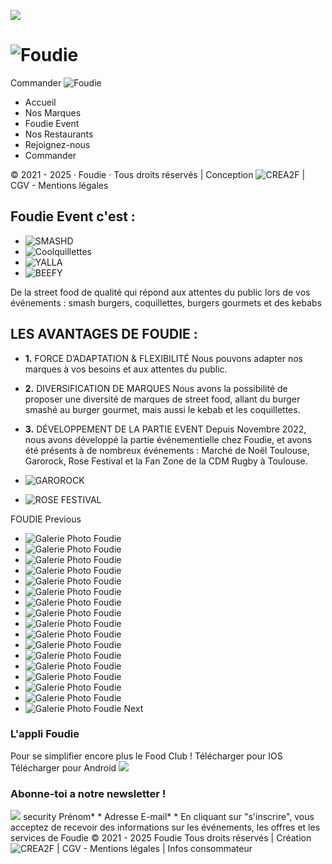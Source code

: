 ![](https://www.foudie.fr/themes/zims/loader/loader-foudie.gif?c=2)
#  ![Foudie](https://www.foudie.fr/media/images/logo-foudie2.svg)
Commander
![Foudie](https://www.foudie.fr/media/images/logo-tete2.svg)
  * Accueil
  * Nos Marques
  * Foudie Event
  * Nos Restaurants
  * Rejoignez-nous
  * Commander


© 2021 - 2025 · Foudie · Tous droits réservés | Conception ![CREA2F](https://www.foudie.fr/media/images/crea2f-logo-w.png) | CGV - Mentions légales
## Foudie Event c'est :
  * ![SMASHD](https://www.foudie.fr/media/images/brands/smashd-w.png)
  * ![Coolquillettes](https://www.foudie.fr/media/images/brands/coolquillettes-w.png)
  * ![YALLA](https://www.foudie.fr/media/images/brands/yalla-w.png)
  * ![BEEFY](https://www.foudie.fr/media/images/brands/beefy-w.png)


De la street food de qualité qui répond aux attentes du public lors de vos événements : smash burgers, coquillettes, burgers gourmets et des kebabs
## LES AVANTAGES DE FOUDIE :
  * **1.** FORCE D’ADAPTATION & FLEXIBILITÉ
Nous pouvons adapter nos marques à vos besoins et aux attentes du public.
  * **2.** DIVERSIFICATION DE MARQUES
Nous avons la possibilité de proposer une diversité de marques de street food, allant du burger smashé au burger gourmet, mais aussi le kebab et les coquillettes.
  * **3.** DÉVELOPPEMENT DE LA PARTIE EVENT
Depuis Novembre 2022, nous avons développé la partie événementielle chez Foudie, et avons été présents à de nombreux événements : Marché de Noël Toulouse, Garorock, Rose Festival et la Fan Zone de la CDM Rugby à Toulouse.


  * ![GAROROCK](https://www.foudie.fr/media/images/event/garorock.jpg)
  * ![ROSE FESTIVAL](https://www.foudie.fr/media/images/event/rose23.jpg)


FOUDIE
Previous
  * ![Galerie Photo Foudie](https://www.foudie.fr/media/images/event/gal/08.jpg?c=7777-18)
  * ![Galerie Photo Foudie](https://www.foudie.fr/media/images/event/gal/01.jpg?c=7777-18)
  * ![Galerie Photo Foudie](https://www.foudie.fr/media/images/event/gal/02.jpg?c=7777-18)
  * ![Galerie Photo Foudie](https://www.foudie.fr/media/images/event/gal/03.jpg?c=7777-18)
  * ![Galerie Photo Foudie](https://www.foudie.fr/media/images/event/gal/04.jpg?c=7777-18)
  * ![Galerie Photo Foudie](https://www.foudie.fr/media/images/event/gal/05.jpg?c=7777-18)
  * ![Galerie Photo Foudie](https://www.foudie.fr/media/images/event/gal/06.jpg?c=7777-18)
  * ![Galerie Photo Foudie](https://www.foudie.fr/media/images/event/gal/07.jpg?c=7777-18)
  * ![Galerie Photo Foudie](https://www.foudie.fr/media/images/event/gal/08.jpg?c=7777-18)
  * ![Galerie Photo Foudie](https://www.foudie.fr/media/images/event/gal/01.jpg?c=7777-18)
  * ![Galerie Photo Foudie](https://www.foudie.fr/media/images/event/gal/02.jpg?c=7777-18)
  * ![Galerie Photo Foudie](https://www.foudie.fr/media/images/event/gal/03.jpg?c=7777-18)
  * ![Galerie Photo Foudie](https://www.foudie.fr/media/images/event/gal/04.jpg?c=7777-18)
  * ![Galerie Photo Foudie](https://www.foudie.fr/media/images/event/gal/05.jpg?c=7777-18)
  * ![Galerie Photo Foudie](https://www.foudie.fr/media/images/event/gal/06.jpg?c=7777-18)
  * ![Galerie Photo Foudie](https://www.foudie.fr/media/images/event/gal/07.jpg?c=7777-18)
  * ![Galerie Photo Foudie](https://www.foudie.fr/media/images/event/gal/08.jpg?c=7777-18)
Next

### L'appli Foudie
Pour se simplifier encore plus le Food Club ! Télécharger pour IOS  Télécharger pour Android 
![](https://www.foudie.fr/media/images/appli2.svg)
### Abonne-toi a notre newsletter !
![](https://www.foudie.fr/media/images/check.png)
security 
Prénom* *
Adresse E-mail* *
En cliquant sur "s'inscrire", vous acceptez de recevoir des informations sur les événements, les offres et les services de Foudie
© 2021 - 2025 Foudie Tous droits réservés | Création ![CREA2F](https://www.foudie.fr/media/images/crea2f-logo-w.png) | CGV - Mentions légales |  Infos consommateur 
